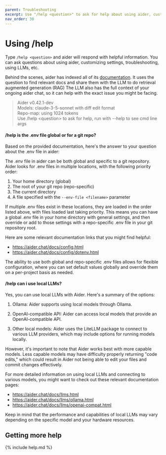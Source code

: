 ```yaml
---
parent: Troubleshooting
excerpt: Use "/help <question>" to ask for help about using aider, customizing settings, troubleshooting, using LLMs, etc.
nav_order: 30
---
```


# Using /help

Type `/help <question>` and
aider will respond with helpful information.
You can ask questions about using aider, 
customizing settings, troubleshooting, using LLMs, etc.

Behind the scenes, aider has indexed all of its
[documentation](https://aider.chat/).
It uses the question to find relevant docs
and share them with the LLM to do
retrieval augmented generation (RAG)
The LLM also has the full context of your ongoing
aider chat,
so it can help with the exact issue you might be facing.


<div class="chat-transcript" markdown="1">

> Aider v0.42.1-dev  
> Models: claude-3-5-sonnet with diff edit format  
> Repo-map: using 1024 tokens  
> Use /help \<question\> to ask for help, run with --help to see cmd line args  

#### /help is the .env file global or for a git repo?

Based on the provided documentation, here's the answer to your question about the .env file in aider:

The .env file in aider can be both global and specific to a git repository. Aider looks for .env files in multiple locations, with the following priority order:

1. Your home directory (global)
2. The root of your git repo (repo-specific)
3. The current directory
4. A file specified with the `--env-file <filename>` parameter

If multiple .env files exist in these locations, they are loaded in the order listed above, with files loaded last taking priority. This means you can have a global .env file in your home directory with general settings, and then override or add to those settings with a repo-specific .env file in your git repository root.

Here are some relevant documentation links that you might find helpful:

- https://aider.chat/docs/config.html
- https://aider.chat/docs/config/dotenv.html

The ability to use both global and repo-specific .env files allows for flexible configuration, where you can set default values globally and override them on a per-project basis as needed.

</div>
<div class="chat-transcript" markdown="1">

#### /help can i use local LLMs?

Yes, you can use local LLMs with Aider. Here's a summary of the options:

1. Ollama: Aider supports using local models through Ollama.

2. OpenAI-compatible API: Aider can access local models that provide an OpenAI-compatible API.

3. Other local models: Aider uses the LiteLLM package to connect to various LLM providers, which may include options for running models locally.

However, it's important to note that Aider works best with more capable models. Less capable models may have difficulty properly returning "code edits," which could result in Aider not being able to edit your files and commit changes effectively.

For more detailed information on using local LLMs and connecting to various models, you might want to check out these relevant documentation pages:

- https://aider.chat/docs/llms.html
- https://aider.chat/docs/llms/ollama.html
- https://aider.chat/docs/llms/openai-compat.html

Keep in mind that the performance and capabilities of local LLMs may vary depending on the specific model and your hardware resources.

</div>


## Getting more help

{% include help.md %}
